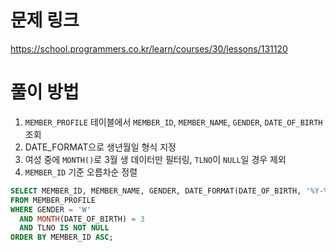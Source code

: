 # 문제 링크
https://school.programmers.co.kr/learn/courses/30/lessons/131120

# 풀이 방법
1. `MEMBER_PROFILE` 테이블에서 `MEMBER_ID`, `MEMBER_NAME`, `GENDER`, `DATE_OF_BIRTH` 조회
2. DATE_FORMAT으로 생년월일 형식 지정
3. 여성 중에 `MONTH()`로 3월 생 데이터만 필터링, `TLNO`이 `NULL`일 경우 제외
4. `MEMBER_ID` 기준 오름차순 정렬

```sql 
SELECT MEMBER_ID, MEMBER_NAME, GENDER, DATE_FORMAT(DATE_OF_BIRTH, '%Y-%m-%d') AS DATE_OF_BIRTH
FROM MEMBER_PROFILE
WHERE GENDER = 'W'
  AND MONTH(DATE_OF_BIRTH) = 3
  AND TLNO IS NOT NULL
ORDER BY MEMBER_ID ASC;
```
